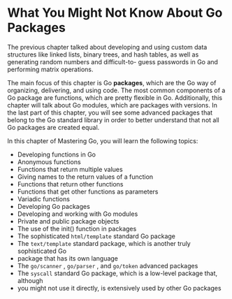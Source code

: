 # What You Might Not Know About Go Packages

The previous chapter talked about developing and using custom data structures like linked
lists, binary trees, and hash tables, as well as generating random numbers and difficult-to-
guess passwords in Go and performing matrix operations.

The main focus of this chapter is Go **packages**, which are the Go way of organizing,
delivering, and using code. The most common components of a Go package are functions,
which are pretty flexible in Go. Additionally, this chapter will talk about Go modules,
which are packages with versions. In the last part of this chapter, you will see some
advanced packages that belong to the Go standard library in order to better understand
that not all Go packages are created equal.

In this chapter of Mastering Go, you will learn the following topics:
- Developing functions in Go
- Anonymous functions
- Functions that return multiple values
- Giving names to the return values of a function
- Functions that return other functions
- Functions that get other functions as parameters
- Variadic functions
- Developing Go packages
- Developing and working with Go modules
- Private and public package objects
- The use of the init() function in packages
- The sophisticated `html/template` standard Go package
- The `text/template` standard package, which is another truly sophisticated Go
- package that has its own language
- The `go/scanner` , `go/parser` , and `go/token` advanced packages
- The `syscall` standard Go package, which is a low-level package that, although
- you might not use it directly, is extensively used by other Go packages